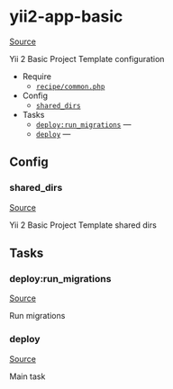 <!-- DO NOT EDIT THIS FILE! -->
<!-- Instead edit recipe/yii2-app-basic.php -->
<!-- Then run bin/docgen -->

# yii2-app-basic

[Source](/recipe/yii2-app-basic.php)


Yii 2 Basic Project Template configuration


* Require
  * [`recipe/common.php`](/docs/recipe/common.md)
* Config
  * [`shared_dirs`](#shared_dirs)
* Tasks
  * [`deploy:run_migrations`](#deploy:run_migrations) — 
  * [`deploy`](#deploy) — 

## Config
### shared_dirs
[Source](/recipe/yii2-app-basic.php#L11)

Yii 2 Basic Project Template shared dirs


## Tasks
### deploy:run_migrations
[Source](/recipe/yii2-app-basic.php#L16)

Run migrations

### deploy
[Source](/recipe/yii2-app-basic.php#L23)

Main task


